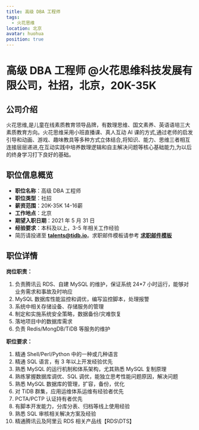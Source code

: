 ```yaml
---
title: 高级 DBA 工程师
tags:
  - 火花思维
location: 北京
avatar: huohua
position: true
---
```


# 高级 DBA 工程师 @火花思维科技发展有限公司，社招，北京，20K-35K

## 公司介绍

火花思维,是儿童在线素质教育领导品牌，有数理思维、国文素养、英语语培三大素质教育方向。火花思维采用小班直播课、真人互动 AI 课的方式,通过老师的启发引导和动画、游戏、趣味教具等多种方式立体结合,将知识、能力、思维三者相互连接层层递进,在互动实践中培养数理逻辑和自主解决问题等核心基础能力,为以后的终身学习打下良好的基础。

## 职位信息概览

- **职位名称**：高级 DBA 工程师
- **职位类型**：社招
- **薪资范围**：20K-35K 14-16薪
- **工作地点**：北京
- **期望入职日期**：2021 年 5 月 31 日
- **经验要求**：本科及以上，3-5 年相关工作经验
- 简历请投递至 <a mailto="talents@tidb.io">**talents@tidb.io**</a>。求职邮件模板请参考 **[求职邮件模板](https://asktug.com/t/topic/62932)**

## 职位详情

**岗位职责：**

1. 负责腾讯云 RDS、自建 MySQL 的维护，保证系统 24*7 小时运行，能够对业务需求和事故及时响应
2. MySQL 数据库性能监控和调优，编写监控脚本，处理报警
3. 系统中相关存储设备、存储服务的管理
4. 制定和实施系统安全策略，数据备份/灾难恢复
5. 落地项目中的数据库需求
6. 负责 Redis/MongDB/TiDB 等服务的维护

**职位要求：**

1. 精通 Shell/Perl/Python 中的一种或几种语言
2. 精通 SQL 语言，有 3 年以上开发经验优先
3. 熟悉 MySQL 的运行机制和体系架构，尤其熟悉 MySQL 复制原理
4. 熟练掌握数据库调优、SQL 调优，能独立思考性能问题原因，解决问题
5. 熟悉 MySQL 数据库的管理，扩容，备份，优化
6. 对 TiDB 群集，应用运维体系运维有经验者优先
7. PCTA/PCTP 认证持有者优先
8. 有脚本开发能力，分库分表、归档等线上使用经验
9. 熟悉 SQL 审核相关解决方案及经验
10. 精通腾讯云及阿里云 RDS 相关产品线【RDS\DTS】

